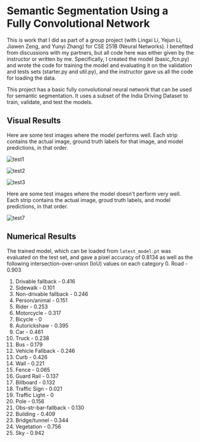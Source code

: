 # Semantic Segmentation Using a Fully Convolutional Network

This is work that I did as part of a group project (with Lingxi Li, Yejun Li, Jiawen Zeng, and Yunyi Zhang) for CSE 251B (Neural Networks).  I benefited from discussions with my partners, but all code here was either given by the instructor or written by me.  Specifically, I created the model (basic_fcn.py) and wrote the code for training the model and evaluating it on the validation and tests sets (starter.py and util.py), and the instructor gave us all the code for loading the data.


This project has a basic fully convolutional neural network that can be used for semantic segmentation.  It uses a subset of the India Driving Dataset to train, validate, and test the models.

## Visual Results

Here are some test images where the model performs well.  Each strip contains the actual image, ground truth labels for that image, and model predictions, in that order.

![test1](https://user-images.githubusercontent.com/77809548/110228807-ea01c980-7eb8-11eb-9ae4-b46b0171bee5.png)

![test2](https://user-images.githubusercontent.com/77809548/110228861-70b6a680-7eb9-11eb-867e-08d333628125.png)

![test3](https://user-images.githubusercontent.com/77809548/110228917-db67e200-7eb9-11eb-80e8-3110dbe007fe.png)

Here are some test images where the model doesn't perform very well.  Each strip contains the actual image, groud truth labels, and model predictions, in that order.

![test7](https://user-images.githubusercontent.com/77809548/110228949-3d284c00-7eba-11eb-8203-758f67b949a4.png)



## Numerical Results

The trained model, which can be loaded from `latest_model.pt` was evaluated on the test set, and gave a pixel accuracy of 0.8134 as well as the following intersection-over-union (IoU) values on each category
0. Road - 0.903
1. Drivable fallback - 0.416
2. Sidewalk - 0.101
3. Non-drivable fallback - 0.246
4. Person/animal - 0.151
5. Rider - 0.253
6. Motorcycle - 0.317
7. Bicycle - 0
8. Autorickshaw - 0.395
9. Car - 0.461
10. Truck - 0.238
11. Bus - 0.179
12. Vehicle Fallback - 0.246
13. Curb - 0.426
14. Wall - 0.221
15. Fence - 0.065
16. Guard Rail - 0.137
17. Billboard - 0.132
18. Traffic Sign - 0.021
19. Traffic Light - 0
20. Pole - 0.156
21. Obs-str-bar-fallback - 0.130
22. Building - 0.409
23. Bridge/tunnel - 0.344
24. Vegetation - 0.756
25. Sky - 0.942

